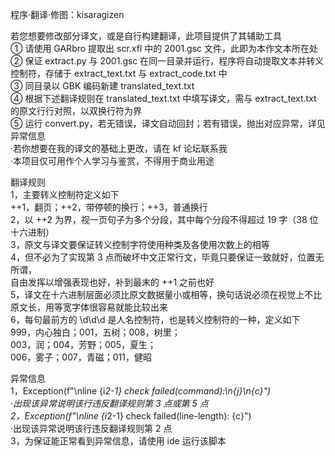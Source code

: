 程序·翻译·修图：kisaragizen  

若您想要修改部分译文，或是自行构建翻译，此项目提供了其辅助工具  
① 请使用 GARbro 提取出 scr.xfl 中的 2001.gsc 文件，此即为本作文本所在处  
② 保证 extract.py 与 2001.gsc 在同一目录并运行，程序将自动提取文本并转义控制符，存储于 extract_text.txt 与 extract_code.txt 中  
③ 同目录以 GBK 编码新建 translated_text.txt  
④ 根据下述翻译规则在 translated_text.txt 中填写译文，需与 extract_text.txt 的原文行行对照，以双换行符为界  
⑤ 运行 convert.py，若无错误，译文自动回封；若有错误，抛出对应异常，详见异常信息  
·若你想要在我的译文的基础上更改，请在 kf 论坛联系我  
·本项目仅可用作个人学习与鉴赏，不得用于商业用途  

翻译规则  
1，主要转义控制符定义如下  
        ++1，翻页；++2，带停顿的换行；++3，普通换行  
2，以 ++2 为界，视一页句子为多个分段，其中每个分段不得超过 19 字（38 位十六进制）  
3，原文与译文要保证转义控制字符使用种类及各使用次数上的相等  
4，但不必为了实现第 3 点而破坏中文正常行文，毕竟只要保证一致就好，位置无所谓，  
   自由发挥以增强表现也好，补到最末的 ++1 之前也好  
5，译文在十六进制层面必须比原文数据量小或相等，换句话说必须在视觉上不比原文长，用等宽字体很容易就能比较出来  
6，每句最前方的 \d\d\d 是人名控制符，也是转义控制符的一种，定义如下  
        999，内心独白；001，五树；008，树里；  
        003，润；004，芳野；005，夏生；  
        006，雾子；007，青磁；011，健昭  

异常信息  
1，Exception(f"\nline {i*2-1} check failed(command):\n{j}\n{c}")  
   ·出现该异常说明该行违反翻译规则第 3 点或第 5 点  
2，Exception(f"\nline {i*2-1} check failed(line-length): {c}")  
   ·出现该异常说明该行违反翻译规则第 2 点  
3，为保证能正常看到异常信息，请使用 ide 运行该脚本  
